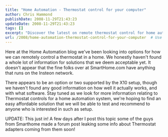 ```yaml
---
title: "Home Automation - Thermostat control for your computer"
author: Chris Hammond
publishDate: 2008-11-29T21:43:23
updateDate: 2008-11-29T21:43:23
tags: []
excerpt: "Discover the latest on remote thermostat control for home automation systems. Stay tuned for affordable solutions in our search for the best option!"
url: /2008/home-automation-thermostat-control-for-your-computer  # Use the generated URL with year
---
```

<p>Here at the Home Automation blog we've been looking into options for how we can remotely control a thermostat in a home. We honestly haven't found a whole lot of information for solutions that we deem acceptable yet. It doesn't appear that the fine folks over at SmartHome.com have anything that runs on the Insteon network.</p> <p>There appears to be an option or two supported by the X10 setup, though we haven't found any good information on how well it actually works, and with what software. Stay tuned as we look for more information relating to Thermostat controls for a home automation system, we're hoping to find an easy affordable solution that we will be able to test and recommend to anyone who is interested in such as setup.</p> <p>UPDATE: This just in! A few days after I post this topic some of the guys from Smarthome made a forum post leaking some info about Thermostat adapters coming from them soon!</p>


